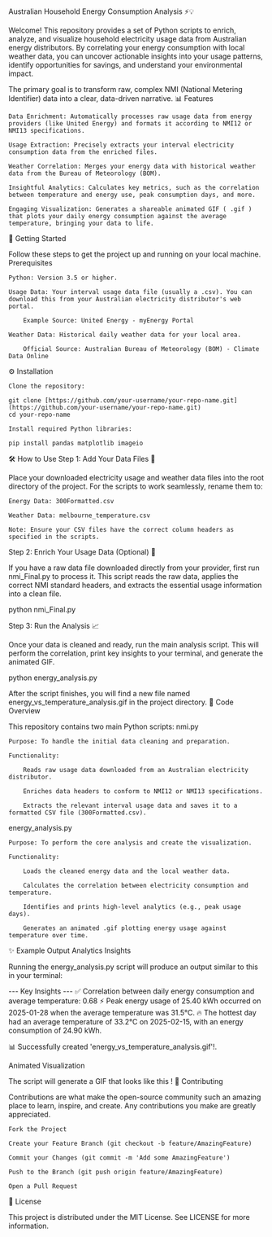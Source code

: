 Australian Household Energy Consumption Analysis ⚡️💡

Welcome! This repository provides a set of Python scripts to enrich, analyze, and visualize household electricity usage data from Australian energy distributors. By correlating your energy consumption with local weather data, you can uncover actionable insights into your usage patterns, identify opportunities for savings, and understand your environmental impact.

The primary goal is to transform raw, complex NMI (National Metering Identifier) data into a clear, data-driven narrative.
📊 Features

    Data Enrichment: Automatically processes raw usage data from energy providers (like United Energy) and formats it according to NMI12 or NMI13 specifications.

    Usage Extraction: Precisely extracts your interval electricity consumption data from the enriched files.

    Weather Correlation: Merges your energy data with historical weather data from the Bureau of Meteorology (BOM).

    Insightful Analytics: Calculates key metrics, such as the correlation between temperature and energy use, peak consumption days, and more.

    Engaging Visualization: Generates a shareable animated GIF ( .gif ) that plots your daily energy consumption against the average temperature, bringing your data to life.

🚀 Getting Started

Follow these steps to get the project up and running on your local machine.
Prerequisites

    Python: Version 3.5 or higher.

    Usage Data: Your interval usage data file (usually a .csv). You can download this from your Australian electricity distributor's web portal.

        Example Source: United Energy - myEnergy Portal

    Weather Data: Historical daily weather data for your local area.

        Official Source: Australian Bureau of Meteorology (BOM) - Climate Data Online

⚙️ Installation

    Clone the repository:

    git clone [https://github.com/your-username/your-repo-name.git](https://github.com/your-username/your-repo-name.git)
    cd your-repo-name

    Install required Python libraries:

    pip install pandas matplotlib imageio

🛠️ How to Use
Step 1: Add Your Data Files 📁

Place your downloaded electricity usage and weather data files into the root directory of the project. For the scripts to work seamlessly, rename them to:

    Energy Data: 300Formatted.csv

    Weather Data: melbourne_temperature.csv

    Note: Ensure your CSV files have the correct column headers as specified in the scripts.

Step 2: Enrich Your Usage Data (Optional) 🧹

If you have a raw data file downloaded directly from your provider, first run nmi_Final.py to process it. This script reads the raw data, applies the correct NMI standard headers, and extracts the essential usage information into a clean file.

python nmi_Final.py

Step 3: Run the Analysis 📈

Once your data is cleaned and ready, run the main analysis script. This will perform the correlation, print key insights to your terminal, and generate the animated GIF.

python energy_analysis.py

After the script finishes, you will find a new file named energy_vs_temperature_analysis.gif in the project directory.
📜 Code Overview

This repository contains two main Python scripts:
nmi.py

    Purpose: To handle the initial data cleaning and preparation.

    Functionality:

        Reads raw usage data downloaded from an Australian electricity distributor.

        Enriches data headers to conform to NMI12 or NMI13 specifications.

        Extracts the relevant interval usage data and saves it to a formatted CSV file (300Formatted.csv).

energy_analysis.py

    Purpose: To perform the core analysis and create the visualization.

    Functionality:

        Loads the cleaned energy data and the local weather data.

        Calculates the correlation between electricity consumption and temperature.

        Identifies and prints high-level analytics (e.g., peak usage days).

        Generates an animated .gif plotting energy usage against temperature over time.

✨ Example Output
Analytics Insights

Running the energy_analysis.py script will produce an output similar to this in your terminal:

--- Key Insights ---
✅ Correlation between daily energy consumption and average temperature: 0.68
⚡ Peak energy usage of 25.40 kWh occurred on 2025-01-28 when the average temperature was 31.5°C.
🔥 The hottest day had an average temperature of 33.2°C on 2025-02-15, with an energy consumption of 24.90 kWh.

📊 Successfully created 'energy_vs_temperature_analysis.gif'!.

Animated Visualization

The script will generate a GIF that looks like this !
🤝 Contributing

Contributions are what make the open-source community such an amazing place to learn, inspire, and create. Any contributions you make are greatly appreciated.

    Fork the Project

    Create your Feature Branch (git checkout -b feature/AmazingFeature)

    Commit your Changes (git commit -m 'Add some AmazingFeature')

    Push to the Branch (git push origin feature/AmazingFeature)

    Open a Pull Request

📄 License

This project is distributed under the MIT License. See LICENSE for more information.
